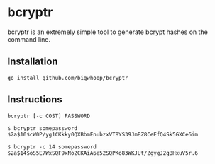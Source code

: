 # bcryptr

bcryptr is an extremely simple tool to generate bcrypt hashes on the command line.

## Installation

    go install github.com/bigwhoop/bcryptr

## Instructions

    bcryptr [-c COST] PASSWORD

    $ bcryptr somepassword
    $2a$10$cW0P/yg1CKkky0QXBbmEnubzxVT8YS39JmBZ8CeEfQ4Sk5GXCe6im
    
    $ bcryptr -c 14 somepassword
    $2a$14$oS5E7WxSQF9xNo2CKAiA6e52SQPKo83WKJUt/ZgygJ2gBHxuV5r.6
